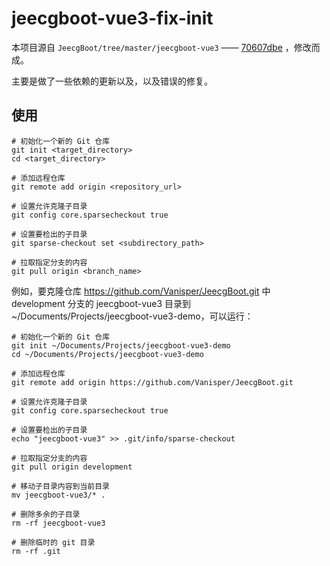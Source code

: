 # jeecgboot-vue3-fix-init

本项目源自 `JeecgBoot/tree/master/jeecgboot-vue3` —— [70607dbe](https://github.com/jeecgboot/JeecgBoot/commit/70607dbe2bf0356edaaf7e708a5a7024855a1b8c) ，修改而成。

主要是做了一些依赖的更新以及，以及错误的修复。


## 使用

```shell
# 初始化一个新的 Git 仓库
git init <target_directory>
cd <target_directory>

# 添加远程仓库
git remote add origin <repository_url>

# 设置允许克隆子目录
git config core.sparsecheckout true

# 设置要检出的子目录
git sparse-checkout set <subdirectory_path>

# 拉取指定分支的内容
git pull origin <branch_name>
```


例如，要克隆仓库 https://github.com/Vanisper/JeecgBoot.git 中 development 分支的 jeecgboot-vue3 目录到 ~/Documents/Projects/jeecgboot-vue3-demo，可以运行：
  
```shell
# 初始化一个新的 Git 仓库
git init ~/Documents/Projects/jeecgboot-vue3-demo
cd ~/Documents/Projects/jeecgboot-vue3-demo

# 添加远程仓库
git remote add origin https://github.com/Vanisper/JeecgBoot.git

# 设置允许克隆子目录
git config core.sparsecheckout true

# 设置要检出的子目录
echo "jeecgboot-vue3" >> .git/info/sparse-checkout

# 拉取指定分支的内容
git pull origin development

# 移动子目录内容到当前目录
mv jeecgboot-vue3/* .

# 删除多余的子目录
rm -rf jeecgboot-vue3

# 删除临时的 git 目录
rm -rf .git
```
